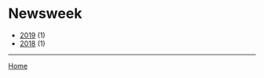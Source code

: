 # Newsweek

  * [2019](./newsweek-2019.md/) (1)
  * [2018](./newsweek-2018.md/) (1)
----

[Home](../)
